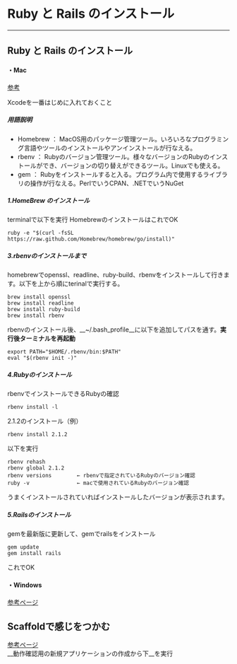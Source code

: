 Ruby と Rails のインストール
========================
------------------------

## Ruby と Rails のインストール

#### ・Mac
[参考](http://www.oiax.jp/rails/zakkan/rails_3_1_installation_on_macosx.html)

Xcodeを一番はじめに入れておくこと

##### 用語説明
- Homebrew ： MacOS用のパッケージ管理ツール。いろいろなプログラミング言語やツールのインストールやアンインストールが行なえる。
- rbenv ： Rubyのバージョン管理ツール。様々なバージョンのRubyのインストールができ、バージョンの切り替えができるツール。Linuxでも使える。
- gem ： Rubyをインストールすると入る。プログラム内で使用するライブラリの操作が行なえる。PerlでいうCPAN、.NETでいうNuGet

##### 1.HomeBrew のインストール
terminalで以下を実行
HomebrewのインストールはこれでOK
```
ruby -e "$(curl -fsSL https://raw.github.com/Homebrew/homebrew/go/install)"
```

##### 3.rbenvのインストールまで
homebrewでopenssl、readline、ruby-build、rbenvをインストールして行きます。以下を上から順にterinalで実行する。

```
brew install openssl
brew install readline
brew install ruby-build
brew install rbenv
```

rbenvのインストール後、__~/.bash_profile__に以下を追加してパスを通す。__実行後ターミナルを再起動__

```
export PATH="$HOME/.rbenv/bin:$PATH"
eval "$(rbenv init -)"
```

##### 4.Rubyのインストール
rbenvでインストールできるRubyの確認

```
rbenv install -l
```

2.1.2のインストール（例）

```
rbenv install 2.1.2
```

以下を実行
```
rbenv rehash
rbenv global 2.1.2
rbenv versions        ← rbenvで指定されているRubyのバージョン確認
ruby -v               ← macで使用されているRubyのバージョン確認
```

うまくインストールされていればインストールしたバージョンが表示されます。

##### 5.Railsのインストール
gemを最新版に更新して、gemでrailsをインストール
```
gem update
gem install rails
```
これでOK

#### ・Windows
[参考ページ](http://www.oiax.jp/rails/zakkan/rails_3_1_installation_on_windows.html)

## Scaffoldで感じをつかむ
[参考ページ](http://www.oiax.jp/rails/zakkan/rails_3_1_installation_on_windows.html)  
__動作確認用の新規アプリケーションの作成から下__を実行
